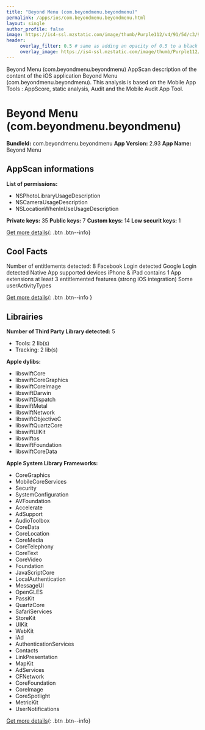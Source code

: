 ```yaml
---
title: "Beyond Menu (com.beyondmenu.beyondmenu)"
permalink: /apps/ios/com.beyondmenu.beyondmenu.html
layout: single
author_profile: false
image: https://is4-ssl.mzstatic.com/image/thumb/Purple112/v4/91/5d/c3/915dc32e-d47b-c113-be53-16f189085283/AppIconRebranded-0-0-1x_U007emarketing-0-0-0-10-0-0-sRGB-0-0-0-GLES2_U002c0-512MB-85-220-0-0.png/512x512bb.jpg
header: 
     overlay_filter: 0.5 # same as adding an opacity of 0.5 to a black background
     overlay_image: https://is4-ssl.mzstatic.com/image/thumb/Purple112/v4/91/5d/c3/915dc32e-d47b-c113-be53-16f189085283/AppIconRebranded-0-0-1x_U007emarketing-0-0-0-10-0-0-sRGB-0-0-0-GLES2_U002c0-512MB-85-220-0-0.png/512x512bb.jpg
---
```

Beyond Menu (com.beyondmenu.beyondmenu) AppScan description of the content of the iOS application Beyond Menu (com.beyondmenu.beyondmenu). This analysis is based on the Mobile App Tools : AppScore, static analysis, Audit and the Mobile Audit App Tool.

# Beyond Menu (com.beyondmenu.beyondmenu)

**BundleId:** com.beyondmenu.beyondmenu
**App Version:** 2.93
**App Name:** Beyond Menu


## AppScan informations 

**List of permissions:** 
- NSPhotoLibraryUsageDescription
- NSCameraUsageDescription
- NSLocationWhenInUseUsageDescription
  
  
**Private keys:** 35
**Public keys:** 7
**Custom keys:** 14
**Low securit keys:** 1
  
[Get more details](/pricing.html){: .btn .btn--info}

## Cool Facts

Number of entitlements detected: 8
Facebook Login detected
Google Login detected
Native App
supported devices iPhone & iPad
contains 1 App extensions
at least 3 entitlemented features (strong iOS integration)
Some userActivityTypes
  
[Get more details](/pricing.html){: .btn .btn--info }

## Librairies 
**Number of Third Party Library detected:** 5
- Tools: 2 lib(s)
- Tracking: 2 lib(s)


**Apple dylibs:**
- libswiftCore
- libswiftCoreGraphics
- libswiftCoreImage
- libswiftDarwin
- libswiftDispatch
- libswiftMetal
- libswiftNetwork
- libswiftObjectiveC
- libswiftQuartzCore
- libswiftUIKit
- libswiftos
- libswiftFoundation
- libswiftCoreData


**Apple System Library Frameworks:**
- CoreGraphics
- MobileCoreServices
- Security
- SystemConfiguration
- AVFoundation
- Accelerate
- AdSupport
- AudioToolbox
- CoreData
- CoreLocation
- CoreMedia
- CoreTelephony
- CoreText
- CoreVideo
- Foundation
- JavaScriptCore
- LocalAuthentication
- MessageUI
- OpenGLES
- PassKit
- QuartzCore
- SafariServices
- StoreKit
- UIKit
- WebKit
- iAd
- AuthenticationServices
- Contacts
- LinkPresentation
- MapKit
- AdServices
- CFNetwork
- CoreFoundation
- CoreImage
- CoreSpotlight
- MetricKit
- UserNotifications


  
[Get more details](/pricing.html){: .btn .btn--info}

